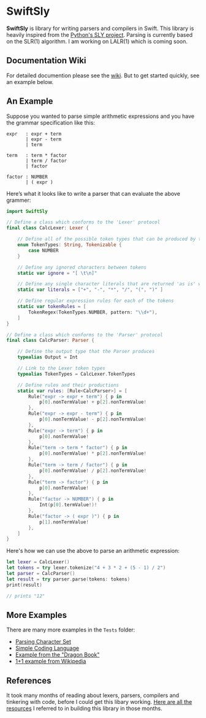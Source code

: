 # SwiftSly
**SwiftSly** is library for writing parsers and compilers in Swift. This library is heavily inspired from the [Python's SLY project](https://sly.readthedocs.io/en/latest/index.html). 
Parsing is currently based on the SLR(1) algorithm. I am working on LALR(1) which is coming soon. 

## Documentation Wiki
For detailed documention please see the [wiki](https://github.com/rohita/swift-sly/wiki). But to get started quickly, 
see an example below. 

## An Example
Suppose you wanted to parse simple arithmetic expressions and you have the 
grammar specification like this:

```
expr   : expr + term
       | expr - term
       | term

term   : term * factor
       | term / factor
       | factor

factor : NUMBER
       | ( expr )
```

Here’s what it looks like to write a parser that can evaluate the above grammer:

```swift
import SwiftSly

// Define a class which conforms to the 'Lexer' protocol
final class CalcLexer: Lexer {                 

    // Define all of the possible token types that can be produced by the lexer
    enum TokenTypes: String, Tokenizable {      
        case NUMBER                          
    }

    // Define any ignored characters between tokens
    static var ignore = "[ \t\n]"              

    // Define any single character literals that are returned 'as is' when encountered by the lexer
    static var literals = ["+", "-", "*", "/", "(", ")" ] 

    // Define regular expression rules for each of the tokens
    static var tokenRules = [                  
        TokenRegex(TokenTypes.NUMBER, pattern: "\\d+"),
    ]
}

// Define a class which conforms to the 'Parser' protocol
final class CalcParser: Parser {

    // Define the output type that the Parser produces
    typealias Output = Int

    // Link to the Lexer token types
    typealias TokenTypes = CalcLexer.TokenTypes

    // Define rules and their productions
    static var rules: [Rule<CalcParser>] = [
        Rule("expr -> expr + term") { p in
            p[0].nonTermValue! + p[2].nonTermValue!
        },
        Rule("expr -> expr - term") { p in
            p[0].nonTermValue! - p[2].nonTermValue!
        },
        Rule("expr -> term") { p in
            p[0].nonTermValue!
        },
        Rule("term -> term * factor") { p in
            p[0].nonTermValue! * p[2].nonTermValue!
        },
        Rule("term -> term / factor") { p in
            p[0].nonTermValue! / p[2].nonTermValue!
        },
        Rule("term -> factor") { p in
            p[0].nonTermValue!
        },
        Rule("factor -> NUMBER") { p in
            Int(p[0].termValue!)!
        },
        Rule("factor -> ( expr )") { p in
            p[1].nonTermValue!
        },
    ]
}
```

Here's how we can use the above to parse an arithmetic expression: 

```swift
let lexer = CalcLexer()
let tokens = try lexer.tokenize("4 + 3 * 2 + (5 - 1) / 2")
let parser = CalcParser()
let result = try parser.parse(tokens: tokens)
print(result)

// prints "12"
```

## More Examples
There are many more examples in the `Tests` folder: 
* [Parsing Character Set](https://github.com/rohita/swift-sly/blob/main/Tests/Examples/CharacterSet.swift)
* [Simple Coding Language](https://github.com/rohita/swift-sly/blob/main/Tests/Examples/CodingLanguage.swift)
* [Example from the "Dragon Book"](https://github.com/rohita/swift-sly/blob/main/Tests/Examples/DragonBookExample.swift)
* [1+1 example from Wikipedia](https://github.com/rohita/swift-sly/blob/main/Tests/Examples/WikipediaExample.swift)

## References
It took many months of reading about lexers, parsers, compilers and tinkering with code, before I could get this libary working. 
[Here are all the resources](https://github.com/rohita/swift-sly/wiki/References) I referred to in building this library in those months. 

